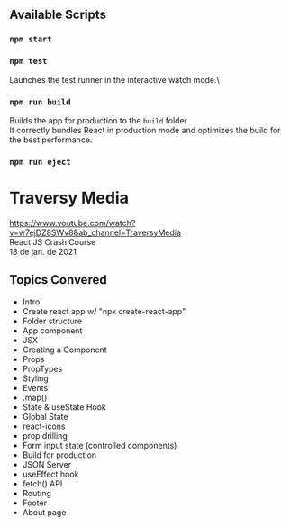

## Available Scripts

### `npm start`


### `npm test`

Launches the test runner in the interactive watch mode.\

### `npm run build`

Builds the app for production to the `build` folder.\
It correctly bundles React in production mode and optimizes the build for the best performance.

### `npm run eject`

# Traversy Media
https://www.youtube.com/watch?v=w7ejDZ8SWv8&ab_channel=TraversyMedia<br>
React JS Crash Course<br>
18 de jan. de 2021

## Topics Convered
- Intro
- Create react app w/ "npx create-react-app"
- Folder structure
- App component
- JSX
- Creating a Component
- Props
- PropTypes
- Styling
- Events
- .map()
- State & useState Hook
- Global State
- react-icons
- prop drilling
- Form input state (controlled components)
- Build for production
- JSON Server
- useEffect hook
- fetch() API
- Routing
- Footer
- About page
